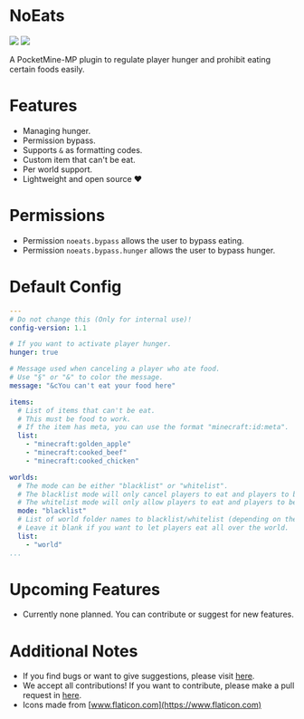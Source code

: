 # NoEats

[![](https://poggit.pmmp.io/shield.state/NoEats)](https://poggit.pmmp.io/p/NoEats)
[![](https://poggit.pmmp.io/shield.dl.total/NoEats)](https://poggit.pmmp.io/p/NoEats)

A PocketMine-MP plugin to regulate player hunger and prohibit eating certain foods easily.

# Features

- Managing hunger.
- Permission bypass.
- Supports `&` as formatting codes.
- Custom item that can't be eat.
- Per world support.
- Lightweight and open source ❤️

# Permissions

- Permission `noeats.bypass` allows the user to bypass eating.
- Permission `noeats.bypass.hunger` allows the user to bypass hunger.

# Default Config
```yaml
---
# Do not change this (Only for internal use)!
config-version: 1.1

# If you want to activate player hunger.
hunger: true

# Message used when canceling a player who ate food.
# Use "§" or "&" to color the message.
message: "&cYou can't eat your food here"

items:
  # List of items that can't be eat.
  # This must be food to work.
  # If the item has meta, you can use the format "minecraft:id:meta".
  list:
    - "minecraft:golden_apple"
    - "minecraft:cooked_beef"
    - "minecraft:cooked_chicken"

worlds:
  # The mode can be either "blacklist" or "whitelist".
  # The blacklist mode will only cancel players to eat and players to be hungry according to the name of a predetermined world folder and will allow player feeding and hunger players around the world.
  # The whitelist mode will only allow players to eat and players to be hungry according to the name of a predetermined world folder and will cancel player feeding and starve players around the world.
  mode: "blacklist"
  # List of world folder names to blacklist/whitelist (depending on the mode set above).
  # Leave it blank if you want to let players eat all over the world.
  list:
    - "world"
...

```

# Upcoming Features

- Currently none planned. You can contribute or suggest for new features.

# Additional Notes

- If you find bugs or want to give suggestions, please visit [here](https://github.com/AIPTU/NoEats/issues).
- We accept all contributions! If you want to contribute, please make a pull request in [here](https://github.com/AIPTU/NoEats/pulls).
- Icons made from [www.flaticon.com](https://www.flaticon.com)
